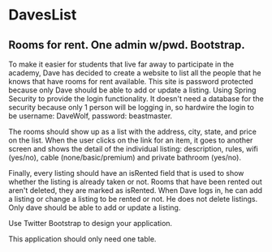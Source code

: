 # DavesList
## Rooms for rent. One admin w/pwd. Bootstrap.

To make it easier for students that live far away to participate in the academy, Dave has decided to create a website to list all the people that he knows that have rooms for rent available. This site is password protected because only Dave should be able to add or update a listing. Using Spring Security to provide the login functionality. It doesn't need a database for the security because only 1 person will be logging in, so hardwire the login to be username: DaveWolf, password: beastmaster.

The rooms should show up as a list with the address, city, state, and price on the list. When the user clicks on the link for an item, it goes to another screen and shows the detail of the individual listing: description, rules, wifi (yes/no), cable (none/basic/premium) and private bathroom (yes/no).

Finally, every listing should have an isRented field that is used to show whether the listing is already taken or not. Rooms that have been rented out aren't deleted, they are marked as isRented. When Dave logs in, he can add a listing or change a listing to be rented or not. He does not delete listings. Only dave should be able to add or update a listing.

Use Twitter Bootstrap to design your application.

This application should only need one table.
